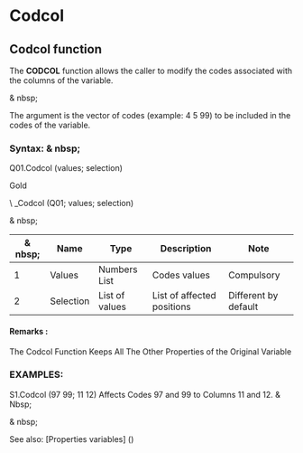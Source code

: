 # Codcol

## Codcol function

The **CODCOL** function allows the caller to modify the codes associated with the columns of the variable.

& nbsp;

The argument is the vector of codes (example: 4 5 99) to be included in the codes of the variable.

### Syntax: & nbsp;

Q01.Codcol (values; selection)

Gold

\ _Codcol (Q01; values; selection)

& nbsp;

|& nbsp;|**Name** |**Type** |**Description** |**Note** |
|--- |--- |--- |--- |--- |
|&#49;|Values ​​|Numbers List |Codes values ​​|Compulsory |
|&#50;|Selection |List of values ​​|List of affected positions |Different by default |


#### Remarks :

The Codcol Function Keeps All The Other Properties of the Original Variable

### EXAMPLES:

S1.Codcol (97 99; 11 12) Affects Codes 97 and 99 to Columns 11 and 12. & Nbsp;

& nbsp;

See also: [Properties variables] (<modify Proproprietesdesvariable.md>)
